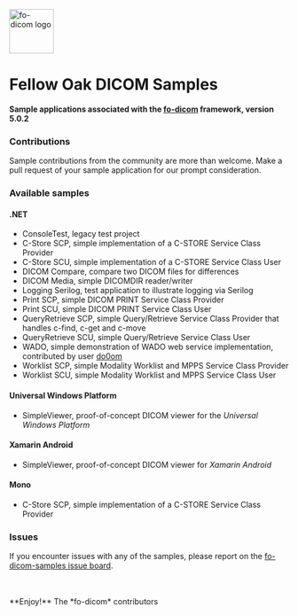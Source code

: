 <img src="https://lh3.googleusercontent.com/-Fq3nigRUo7U/VfaIPuJMjfI/AAAAAAAAALo/7oaLrrTBhnw/s1600/Fellow%2BOak%2BSquare%2BTransp.png" alt="fo-dicom logo" height="80" />

# Fellow Oak DICOM Samples
**Sample applications associated with the [fo-dicom](https://github.com/fo-dicom/fo-dicom) framework, version 5.0.2**

### Contributions
Sample contributions from the community are more than welcome. Make a pull request of your sample application for our prompt consideration.

### Available samples
#### .NET
* ConsoleTest, legacy test project
* C-Store SCP, simple implementation of a C-STORE Service Class Provider
* C-Store SCU, simple implementation of a C-STORE Service Class User
* DICOM Compare, compare two DICOM files for differences
* DICOM Media, simple DICOMDIR reader/writer
* Logging Serilog, test application to illustrate logging via Serilog
* Print SCP, simple DICOM PRINT Service Class Provider
* Print SCU, simple DICOM PRINT Service Class User
* QueryRetrieve SCP, simple Query/Retrieve Service Class Provider that handles c-find, c-get and c-move
* QueryRetrieve SCU, simple Query/Retrieve Service Class User
* WADO, simple demonstration of WADO web service implementation, contributed by user [do0om](https://github.com/do0om)
* Worklist SCP, simple Modality Worklist and MPPS Service Class Provider
* Worklist SCU, simple Modality Worklist and MPPS Service Class User

#### Universal Windows Platform
* SimpleViewer, proof-of-concept DICOM viewer for the _Universal Windows Platform_

#### Xamarin Android
* SimpleViewer, proof-of-concept DICOM viewer for _Xamarin Android_

#### Mono
* C-Store SCP, simple implementation of a C-STORE Service Class Provider

### Issues
If you encounter issues with any of the samples, please report on the [fo-dicom-samples issue board](https://github.com/fo-dicom/fo-dicom-samples/issues).

<br />
<br />
**Enjoy!**  
The *fo-dicom* contributors
